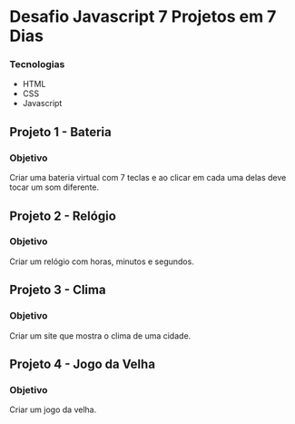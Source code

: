 # Desafio Javascript 7 Projetos em 7 Dias

### Tecnologias

- HTML
- CSS
- Javascript

## Projeto 1 - Bateria

### Objetivo

Criar uma bateria virtual com 7 teclas e ao clicar em cada uma delas deve tocar um som diferente.

## Projeto 2 - Relógio

### Objetivo

Criar um relógio com horas, minutos e segundos.

## Projeto 3 - Clima

### Objetivo

Criar um site que mostra o clima de uma cidade.

## Projeto 4 - Jogo da Velha

### Objetivo

Criar um jogo da velha.
